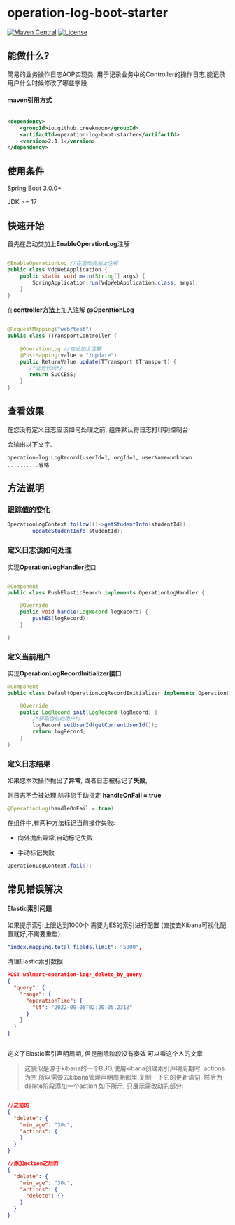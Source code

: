 # operation-log-boot-starter
[![Maven Central](https://maven-badges.herokuapp.com/maven-central/io.github.creekmoon/operation-log-boot-starter/badge.svg)](https://mvnrepository.com/artifact/io.github.creekmoon/operation-log-boot-starter)
[![License](http://img.shields.io/:license-apache-brightgreen.svg)](http://www.apache.org/licenses/LICENSE-2.0.html)

## 能做什么?  
简易的业务操作日志AOP实现类, 用于记录业务中的Controller的操作日志,能记录用户什么时候修改了哪些字段

#### maven引用方式

```xml

<dependency>
    <groupId>io.github.creekmoon</groupId>
    <artifactId>operation-log-boot-starter</artifactId>
    <version>2.1.1</version>
</dependency>
```

## 使用条件

Spring Boot 3.0.0+

JDK >= 17

## 快速开始

首先在启动类加上**EnableOperationLog**注解

```java

@EnableOperationLog //在启动类加上注解
public class VdpWebApplication {
    public static void main(String[] args) {
        SpringApplication.run(VdpWebApplication.class, args);
    }
} 
```

在**controller方法**上加入注解 **@OperationLog**

```java

@RequestMapping("web/test")
public class TTransportController {
    
    @OperationLog //在此加上注解
    @PostMapping(value = "/update")
    public ReturnValue update(TTransport tTransport) {
       /*业务代码*/
       return SUCCESS; 
    }
}

```

## 查看效果

在您没有定义日志应该如何处理之前, 组件默认将日志打印到控制台

会输出以下文字.
```text
operation-log:LogRecord(userId=1, orgId=1, userName=unknown  ..........省略
```

## 方法说明

### 跟踪值的变化

```java
OperationLogContext.follow(()->getStudentInfo(studentId));
        updateStudentInfo(studentId);
```


### 定义日志该如何处理

实现**OperationLogHandler**接口
```java

@Component
public class PushElasticSearch implements OperationLogHandler {

    @Override
    public void handle(LogRecord logRecord) {
        pushES(logRecord);
    }

}

```

### 定义当前用户

实现**OperationLogRecordInitializer接口**
```java
@Component
public class DefaultOperationLogRecordInitializer implements OperationLogRecordInitializer {

    @Override
    public LogRecord init(LogRecord logRecord) {
        /*获取当前的用户*/
        logRecord.setUserId(getCurrentUserId());
        return logRecord;
    }
}

```

### 定义日志结果

如果您本次操作抛出了**异常**, 或者日志被标记了**失败**,

则日志不会被处理.除非您手动指定 **handleOnFail = true**


```java
@OperationLog(handleOnFail = true)
```

在组件中,有两种方法标记当前操作失败:

- 向外抛出异常,自动标记失败

- 手动标记失败

```java
OperationLogContext.fail();
```


## 常见错误解决

#### Elastic索引问题
如果提示索引上限达到1000个 需要为ES的索引进行配置 (直接去Kibana可视化配置就好,不需要重启)
```yaml
"index.mapping.total_fields.limit": "5000",
```

清理Elastic索引数据

```json
POST walmart-operation-log/_delete_by_query
{
  "query": {
    "range": {
      "operationTime": {
        "lt": "2022-09-05T02:20:05.231Z"
      }
    }
  }
}



```

定义了Elastic索引声明周期, 但是删除阶段没有奏效 可以看这个人的文章

[这个人的文章]: https://blog.csdn.net/m0_60696455/article/details/119736496



> 这貌似是源于kibana的一个BUG,使用kibana创建索引声明周期时, actions为空
> 所以需要去kibana管理声明周期那里,复制一下它的更新语句, 然后为delete阶段添加一个action
> 如下所示, 只展示需改动的部分:

```json

//之前的
{
  "delete": {
    "min_age": "30d",
    "actions": {
    }
  }
}

//添加action之后的
{
  "delete": {
    "min_age": "30d",
    "actions": {
      "delete": {}
    }
  }
}

```